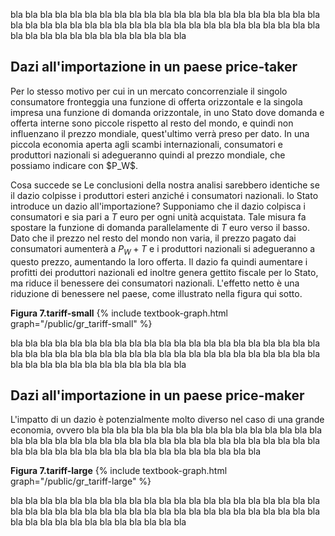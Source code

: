 





bla bla bla bla bla bla bla bla bla bla bla bla bla bla bla bla bla bla bla bla bla bla bla bla bla bla bla bla bla bla bla bla bla bla bla bla bla bla bla bla bla bla bla bla bla bla bla bla bla bla bla bla bla bla 

<h2 id="SUBSEC_TARIFF1">Dazi all'importazione in un paese price-taker</h2>
Per lo stesso motivo per cui in un mercato concorrenziale il singolo consumatore fronteggia una funzione di offerta orizzontale e la singola impresa una funzione di domanda orizzontale, in uno Stato dove domanda e offerta interne sono piccole rispetto al resto del mondo, e quindi non influenzano il prezzo mondiale, quest'ultimo verrà preso per dato. In una piccola economia aperta agli scambi internazionali, consumatori e produttori nazionali si adegueranno quindi al prezzo mondiale, che possiamo indicare con $P_W$.

Cosa succede se
	<span class="marginnote">
	Le conclusioni della nostra analisi sarebbero identiche se il dazio colpisse i produttori esteri anziché i consumatori nazionali. 
	</span>
lo Stato introduce un dazio all'importazione? Supponiamo che il dazio colpisca i consumatori e sia pari a $T$ euro per ogni unità acquistata. Tale misura fa spostare la funzione di domanda parallelamente di $T$ euro verso il basso. Dato che il prezzo nel resto del mondo non varia, il prezzo pagato dai consumatori aumenterà a $P_W+T$ e i produttori nazionali si adegueranno a questo prezzo, aumentando la loro offerta. Il dazio fa quindi aumentare i profitti dei produttori nazionali ed inoltre genera gettito fiscale per lo Stato, ma riduce il benessere dei consumatori nazionali. L'effetto netto è una riduzione di benessere nel paese, come illustrato nella figura qui sotto. 

<a id="gr_public_tariff-small"><strong>Figura 7.tariff-small</strong></a>
{% include textbook-graph.html graph="/public/gr_tariff-small" %}

bla bla bla bla bla bla bla bla bla bla bla bla bla bla bla bla bla bla bla bla bla bla bla bla bla bla bla bla bla bla bla bla bla bla bla bla bla bla bla bla bla bla bla bla bla bla bla bla bla bla bla bla bla bla 












<h2 id="SUBSEC_TARIFF2">Dazi all'importazione in un paese price-maker</h2>
L'impatto di un dazio è potenzialmente molto diverso nel caso di una grande economia, ovvero bla bla bla bla bla bla bla bla bla bla bla bla bla bla bla bla bla bla bla bla bla bla bla bla bla bla bla bla bla bla bla bla bla bla bla bla bla bla bla bla bla bla bla bla bla bla bla bla bla bla bla bla bla bla 

<a id="gr_public_tariff-large"><strong>Figura 7.tariff-large</strong></a>
{% include textbook-graph.html graph="/public/gr_tariff-large" %}


bla bla bla bla bla bla bla bla bla bla bla bla bla bla bla bla bla bla bla bla bla bla bla bla bla bla bla bla bla bla bla bla bla bla bla bla bla bla bla bla bla bla bla bla bla bla bla bla bla bla bla bla bla bla 




